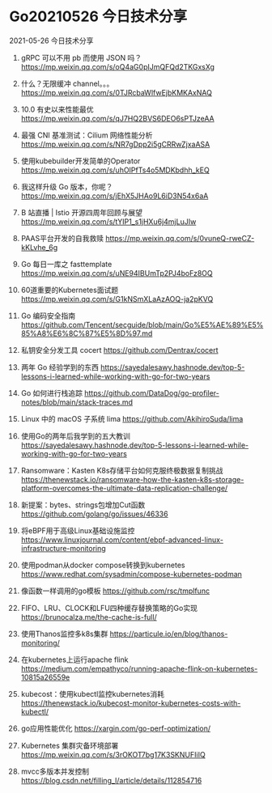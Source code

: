 # Go20210526 今日技术分享



2021-05-26 今日技术分享

1. gRPC 可以不用 pb 而使用 JSON 吗？
https://mp.weixin.qq.com/s/oQ4aG0pIJmQFQd2TKGxsXg

2. 什么？无限缓冲 channel。。。
https://mp.weixin.qq.com/s/0TJRcbaWlfwEjbKMKAxNAQ

3. 10.0 有史以来性能最优
https://mp.weixin.qq.com/s/qJ7HQ2BVS6DEO6sPTJzeAA

4. 最强 CNI 基准测试：Cilium 网络性能分析
https://mp.weixin.qq.com/s/NR7gDpp2i5gCRRwZjxaASA

5. 使用kubebuilder开发简单的Operator
https://mp.weixin.qq.com/s/uhOIPfTs4o5MDKbdhh_kEQ

6. 我这样升级 Go 版本，你呢？
https://mp.weixin.qq.com/s/jEhX5JHAo9L6iD3N54x6aA

7. B 站直播 | Istio 开源四周年回顾与展望
https://mp.weixin.qq.com/s/tYIP1_s1jHXu6j4mjLuJIw


9. PAAS平台开发的自我救赎
https://mp.weixin.qq.com/s/0vuneQ-rweCZ-kKLvhe_6g

10. Go 每日一库之 fasttemplate
https://mp.weixin.qq.com/s/uNE94IBUmTp2PJ4boFz8OQ

11. 60道重要的Kubernetes面试题
https://mp.weixin.qq.com/s/G1kNSmXLaAzAOQ-ja2pKVQ

12. Go 编码安全指南
https://github.com/Tencent/secguide/blob/main/Go%E5%AE%89%E5%85%A8%E6%8C%87%E5%8D%97.md

13. 私钥安全分发工具 cocert
https://github.com/Dentrax/cocert

14. 两年 Go 经验学到的东西
https://sayedalesawy.hashnode.dev/top-5-lessons-i-learned-while-working-with-go-for-two-years

15. Go 如何进行栈追踪 
https://github.com/DataDog/go-profiler-notes/blob/main/stack-traces.md

16. Linux 中的 macOS 子系统 lima
https://github.com/AkihiroSuda/lima

17. 使用Go的两年后我学到的五大教训
https://sayedalesawy.hashnode.dev/top-5-lessons-i-learned-while-working-with-go-for-two-years


19. Ransomware：Kasten K8s存储平台如何克服终极数据复制挑战
https://thenewstack.io/ransomware-how-the-kasten-k8s-storage-platform-overcomes-the-ultimate-data-replication-challenge/

20. 新提案：bytes、strings包增加Cut函数
https://github.com/golang/go/issues/46336

21. 将eBPF用于高级Linux基础设施监控
https://www.linuxjournal.com/content/ebpf-advanced-linux-infrastructure-monitoring

22. 使用podman从docker compose转换到kubernetes
https://www.redhat.com/sysadmin/compose-kubernetes-podman

23. 像函数一样调用的go模板
https://github.com/rsc/tmplfunc

24. FIFO、LRU、CLOCK和LFU四种缓存替换策略的Go实现
https://brunocalza.me/the-cache-is-full/

25. 使用Thanos监控多k8s集群
https://particule.io/en/blog/thanos-monitoring/

26. 在kubernetes上运行apache flink
https://medium.com/empathyco/running-apache-flink-on-kubernetes-10815a26559e

27. kubecost：使用kubectl监控kubernetes消耗
https://thenewstack.io/kubecost-monitor-kubernetes-costs-with-kubectl/

28. go应用性能优化
https://xargin.com/go-perf-optimization/

29. Kubernetes 集群灾备环境部署
https://mp.weixin.qq.com/s/3rOKOT7bg17K3SKNUFIiIQ

30. mvcc多版本并发控制
https://blog.csdn.net/filling_l/article/details/112854716
